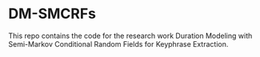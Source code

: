 # DM-SMCRFs
This repo contains the code for the research work Duration Modeling with Semi-Markov Conditional Random Fields for Keyphrase Extraction.
